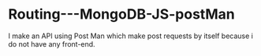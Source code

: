 # Routing---MongoDB-JS-postMan
I make an API using Post Man which make post requests by itself because i do not have any front-end.
